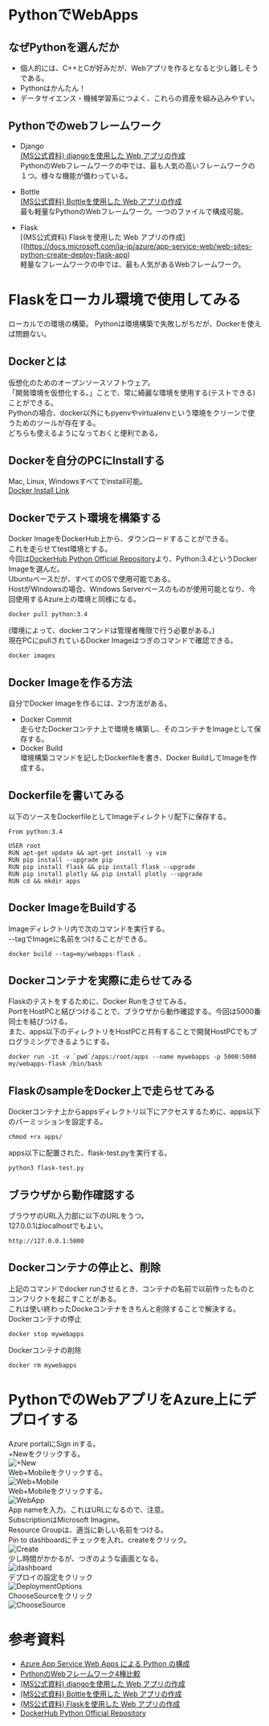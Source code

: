 # PythonでWebApps 
## なぜPythonを選んだか
* 個人的には、C++とCが好みだが、Webアプリを作るとなると少し難しそうである。  
* Pythonはかんたん！
* データサイエンス・機械学習系につよく、これらの資産を組み込みやすい。

## Pythonでのwebフレームワーク  
* Django  
[(MS公式資料) djangoを使用した Web アプリの作成](https://docs.microsoft.com/ja-jp/azure/app-service-web/web-sites-python-create-deploy-django-app)  
PythonのWebフレームワークの中では、最も人気の高いフレームワークの１つ。様々な機能が備わっている。  

* Bottle  
[(MS公式資料) Bottleを使用した Web アプリの作成](https://docs.microsoft.com/ja-jp/azure/app-service-web/web-sites-python-create-deploy-bottle-app)  
最も軽量なPythonのWebフレームワーク。一つのファイルで構成可能。  

* Flask  
[(MS公式資料) Flaskを使用した Web アプリの作成]((https://docs.microsoft.com/ja-jp/azure/app-service-web/web-sites-python-create-deploy-flask-app)  
軽量なフレームワークの中では、最も人気があるWebフレームワーク。  

# Flaskをローカル環境で使用してみる  
ローカルでの環境の構築。
Pythonは環境構築で失敗しがちだが、Dockerを使えば問題ない。  

## Dockerとは
仮想化のためのオープンソースソフトウェア。  
「開発環境を仮想化する。」ことで、常に綺麗な環境を使用する(テストできる)ことができる。  
Pythonの場合、docker以外にもpyenvやvirtualenvという環境をクリーンで使うためのツールが存在する。  
どちらも使えるようになっておくと便利である。  

## Dockerを自分のPCにInstallする
Mac, Linux, Windowsすべてでinstall可能。  
[Docker Install Link](https://www.docker.com/community-edition#/download)  

## Dockerでテスト環境を構築する
Docker ImageをDockerHub上から、ダウンロードすることができる。  
これを走らせてtest環境とする。  
今回は[DockerHub Python Official Repository](https://hub.docker.com/_/python/)より、Python:3.4というDocker Imageを選んだ。  
Ubuntuベースだが、すべてのOSで使用可能である。  
HostがWindowsの場合、Windows Serverベースのものが使用可能となり、今回使用するAzure上の環境と同様になる。
```
docker pull python:3.4
```
(環境によって、dockerコマンドは管理者権限で行う必要がある。)  
現在PCにpullされているDocker Imageはつぎのコマンドで確認できる。  
```
docker images
```

## Docker Imageを作る方法
自分でDocker Imageを作るには、2つ方法がある。
* Docker Commit  
走らせたDockerコンテナ上で環境を構築し、そのコンテナをImageとして保存する。
* Docker Build  
環境構築コマンドを記したDockerfileを書き、Docker BuildしてImageを作成する。  

## Dockerfileを書いてみる

以下のソースをDockerfileとしてImageディレクトリ配下に保存する。  
```
From python:3.4 

USER root
RUN apt-get update && apt-get install -y vim
RUN pip install --upgrade pip
RUN pip install flask && pip install flask --upgrade
RUN pip install plotly && pip install plotly --upgrade
RUN cd && mkdir apps
```

## Docker ImageをBuildする
Imageディレクトリ内で次のコマンドを実行する。  
--tagでImageに名前をつけることができる。  
```
docker build --tag=my/webapps-flask .
```

## Dockerコンテナを実際に走らせてみる
Flaskのテストをするために、Docker Runをさせてみる。  
PortをHostPCと結びつけることで、ブラウザから動作確認する。今回は5000番同士を結びつける。  
また、apps以下のディレクトリをHostPCと共有することで開発HostPCでもプログラミングできるようにする。  
```
docker run -it -v `pwd`/apps:/root/apps --name mywebapps -p 5000:5000 my/webapps-flask /bin/bash
```

## FlaskのsampleをDocker上で走らせてみる
Dockerコンテナ上からappsディレクトリ以下にアクセスするために、apps以下のパーミッションを設定する。  
```
chmod +rx apps/
```
apps以下に配置された、flask-test.pyを実行する。  
```
python3 flask-test.py
```

## ブラウザから動作確認する
ブラウザのURL入力部に以下のURLをうつ。  
127.0.0.1はlocalhostでもよい。  
```
http://127.0.0.1:5000
```

## Dockerコンテナの停止と、削除
上記のコマンドでdocker runさせるとき、コンテナの名前で以前作ったものとコンフリクトを起こすことがある。  
これは使い終わったDockeコンテナをきちんと削除することで解決する。  
Dockerコンテナの停止
```
docker stop mywebapps
```
Dockerコンテナの削除
```
docker rm mywebapps
```

# PythonでのWebアプリをAzure上にデプロイする
Azure portalにSign inする。  
+Newをクリックする。  
![+New](img/image+New.png)  
Web+Mobileをクリックする。  
![Web+Mobile](img/imageWeb+Mobile.png)  
Web+Mobileをクリックする。  
![WebApp](img/imageWebApp.png)  
App nameを入力。これはURLになるので、注意。  
SubscriptionはMicrosoft Imagine。  
Resource Groupは、適当に新しい名前をつける。  
Pin to dashboardにチェックを入れ、createをクリック。  
![Create](img/imageCreate.png)  
少し時間がかかるが、つぎのような画面となる。  
![dashboard](img/imagedashboard.png)  
デプロイの設定をクリック  
![DeploymentOptions](img/imageDeploymentOptions.png)  
ChooseSourceをクリック  
![ChooseSource](img/imageChooseSource.png)  


# 参考資料

* [Azure App Service Web Apps による Python の構成](https://docs.microsoft.com/ja-jp/azure/app-service-web/web-sites-python-configure)
* [PythonのWebフレームワーク4種比較](http://programming-study.com/technology/python-framework/)
* [(MS公式資料) djangoを使用した Web アプリの作成](https://docs.microsoft.com/ja-jp/azure/app-service-web/web-sites-python-create-deploy-django-app)  
* [(MS公式資料) Bottleを使用した Web アプリの作成](https://docs.microsoft.com/ja-jp/azure/app-service-web/web-sites-python-create-deploy-bottle-app)  
* [(MS公式資料) Flaskを使用した Web アプリの作成](https://docs.microsoft.com/ja-jp/azure/app-service-web/web-sites-python-create-deploy-flask-app)  
* [DockerHub Python Official Repository](https://hub.docker.com/_/python/)


